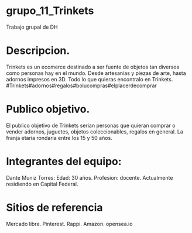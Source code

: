 # grupo_11_Trinkets
Trabajo grupal de DH

# Descripcion. 
Trinkets es un ecomerce destinado a ser fuente de objetos tan diversos como personas hay en el mundo. Desde artesanias y piezas de arte, hasta adornos impresos en 3D. Todo lo que quieras encontralo en Trinkets. #Trinkets#adornos#regalos#bolucompras#elplacerdecomprar
# Publico objetivo.
El publico objetivo de Trinkets serian personas que quieran comprar o vender adornos, juguetes, objetos coleccionables, regalos en general. La franja etaria rondaria entre los 15 y 50 años.

# Integrantes del equipo:

Dante Muniz Torres:
  Edad: 30 años. Profesion: docente. Actualmente residiendo en Capital Federal.



# Sitios de referencia
Mercado libre.
Pinterest.
Rappi.
Amazon.
opensea.io
